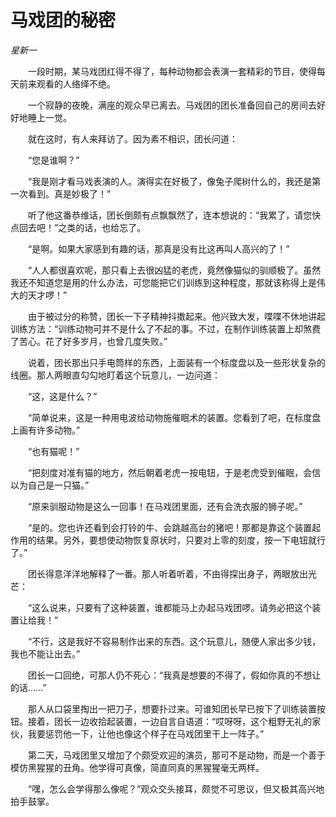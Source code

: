 # 马戏团的秘密

*星新一*

　　一段时期，某马戏团红得不得了，每种动物都会表演一套精彩的节目，使得每天前来观看的人络绎不绝。

　　一个寂静的夜晚，满座的观众早已离去。马戏团的团长准备回自己的房间去好好地睡上一觉。

　　就在这时，有人来拜访了。因为素不相识，团长问道：

　　“您是谁啊？”

　　“我是刚才看马戏表演的人。演得实在好极了，像兔子爬树什么的，我还是第一次看到。真是妙极了！”

　　听了他这番恭维话，团长倒颇有点飘飘然了，连本想说的：“我累了，请您快点回去吧！”之类的话，也给忘了。

　　“是啊。如果大家感到有趣的话，那真是没有比这再叫人高兴的了！”

　　“人人都很喜欢呢，那只看上去很凶猛的老虎，竟然像猫似的驯顺极了。虽然我还不知道您是用的什么办法，可您能把它们训练到这种程度，那就该称得上是伟大的天才啰！”

　　由于被过分的称赞，团长一下子精神抖擞起来。他兴致大发，喋喋不休地讲起训练方法：“训练动物可并不是什么了不起的事。不过，在制作训练装置上却煞费了苦心。花了好多岁月，也曾几度失败。”

　　说着，团长那出只手电筒样的东西，上面装有一个标度盘以及一些形状复杂的线圈。那人两眼直勾勾地盯着这个玩意儿，一边问道：

　　“这，这是什么？”

　　“简单说来，这是一种用电波给动物施催眠术的装置。您看到了吧，在标度盘上画有许多动物。”

　　“也有猫呢！”

　　“把刻度对准有猫的地方，然后朝着老虎一按电钮，于是老虎受到催眠，会信以为自己是一只猫。”

　　“原来驯服动物是这么一回事！在马戏团里面，还有会洗衣服的狮子呢。”

　　“是的。您也许还看到会打铃的牛、会跳越高台的猪吧！那都是靠这个装置起作用的结果。另外，要想使动物恢复原状时，只要对上零的刻度，按一下电钮就行了。”

　　团长得意洋洋地解释了一番。那人听着听着，不由得探出身子，两眼放出光芒：

　　“这么说来，只要有了这种装置，谁都能马上办起马戏团啰。请务必把这个装置让给我！”

　　“不行，这是我好不容易制作出来的东西。这个玩意儿，随便人家出多少钱，我也不能让出去。”

　　团长一口回绝，可那人仍不死心：“我真是想要的不得了，假如你真的不想让的话……”

　　那人从口袋里掏出一把刀子，想要扑过来。可谁知团长早已按下了训练装置按钮。接着，团长一边收拾起装置，一边自言自语道：“哎呀呀，这个粗野无礼的家伙，我要惩罚他一下，让他也像这个样子在马戏团里干上一阵子。”

　　第二天，马戏团里又增加了个颇受欢迎的演员，那可不是动物，而是一个善于模仿黑猩猩的丑角。他学得可真像，简直同真的黑猩猩毫无两样。

　　“嘿，怎么会学得那么像呢？”观众交头接耳，颇觉不可思议，但又极其高兴地拍手鼓掌。